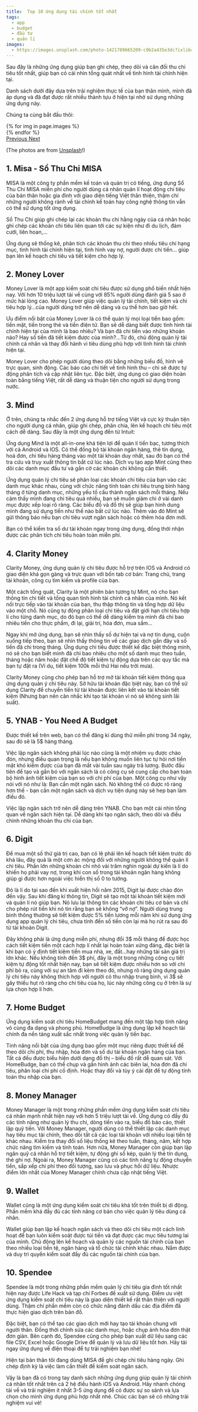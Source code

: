 ```yaml
---
title:  Top 10 ứng dụng tài chính tốt nhất
tags:
  - app
  - budget
  - đầu tư
  - quản lí
images:
  - https://images.unsplash.com/photo-1421789665209-c9b2a435e3dc?ixlib=rb-0.3.5&ixid=eyJhcHBfaWQiOjEyMDd9&s=5b1016b885e7438c4633109d77368d4d&auto=format&fit=crop&w=1651&q=80
---
```

 
 Sau đây là những ứng dụng giúp bạn ghi chép, theo dõi và cân đối thu chi tiêu tốt nhất, giúp bạn có cái nhìn tổng quát nhất về tình hình tài chính hiện tại.

<!--more-->

Danh sách dưới đây dựa trên trải nghiệm thực tế của bạn thân mình, mình đã áp dụng và đã đạt được rất nhiều thành tựu ở hiện tại nhờ sử dụng những ứng dụng này.

Chúng ta cùng bắt đầu thôi: 

<div id="carouselExampleControls" class="carousel slide mb-4" data-ride="carousel">
    <div class="carousel-inner">
        {% for img in page.images %}
            <div class="carousel-item {% if forloop.first %}active{% endif %}">
                <img src="{{ img }}" class="d-block w-100" alt="">
            </div>
        {% endfor %}
    </div>
    <a class="carousel-control-prev" href="#carouselExampleControls" role="button" data-slide="prev">
        <span class="carousel-control-prev-icon" aria-hidden="true"></span>
        <span class="sr-only">Previous</span>
    </a>
    <a class="carousel-control-next" href="#carouselExampleControls" role="button" data-slide="next">
        <span class="carousel-control-next-icon" aria-hidden="true"></span>
        <span class="sr-only">Next</span>
    </a>
</div>

(The photos are from [Unsplash](http://www.unsplash.com)!)

## 1. Misa - Sổ Thu Chi MISA

MISA là một công ty phần mềm kế toán và quản trị có tiếng, ứng dụng Sổ Thu Chi MISA miễn phí cho người dùng cá nhân quản lí hoạt động chi tiêu của bản thân hoặc gia đình với giao diện tiếng Việt thân thiện, thậm chí những người không rành về tài chính kế toán hay công nghệ thông tin vẫn có thể sử dụng tốt ứng dụng. 

Sổ Thu Chi giúp ghi chép lại các khoản thu chi hằng ngày của cá nhân hoặc ghi chép các khoản chi tiêu liên quan tới các sự kiện như đi du lịch, đám cưới, liên hoan,… 

Ứng dụng sẽ thống kê, phân tích các khoản thu chi theo nhiều tiêu chí hạng mục, tình hình tài chính hiện tại, tình hình vay nợ, người được chi tiền… giúp bạn lên kế hoạch chi tiêu và tiết kiệm cho hợp lý.

## 2. Money Lover

Money Lover là một app kiểm soát chi tiêu được sử dụng phổ biến nhất hiện nay. Với hơn 10 triệu lượt tải về cùng với 85% người dùng đánh giá 5 sao ở mức hài lòng cao. Money Lover giúp việc quản lý tài chính, tiết kiệm và chi tiêu hợp lý…của người dùng trở nên dễ dàng và cụ thể hơn bao giờ hết.

Ưu điểm nổi bật của Money Lover là có thể quản lý mọi loại tiền bao gồm: tiền mặt, tiền trong thẻ và tiền điện tử. Bạn sẽ dễ dàng biết được tình hình tài chính hiện tại của mình là bao nhiêu? Và bạn đã chi tiền vào những khoản nào? Hay số tiền đã tiết kiệm được của mình?…Từ đó, chủ động quản lý tài chính cá nhân và thay đổi hành vi tiêu dùng phù hợp với tình hình tài chính hiện tại.

Money Lover cho phép người dùng theo dõi bằng những biểu đồ, hình vẽ trực quan, sinh động. Các báo cáo chi tiết về tình hình thu – chi sẽ được tự động phân tích và cập nhật liên tục. Đặc biệt, ứng dụng có giao diện hoàn toàn bằng tiếng Việt, rất dễ dàng và thuận tiện cho người sử dụng trong nước.

## 3. Mind

Ở trên, chúng ta nhắc đến 2 ứng dụng hỗ trợ tiếng Việt và cực kỳ thuận tiện cho người dụng cá nhân, giúp ghi chép, phân chia, lên kế hoạch chi tiêu một cách dễ dàng. Sau đây là một ứng dụng đến từ Intuit:

Ứng dụng Mind là một all-in-one khá tiện lợi để quản lí tiền bạc, tương thích với cả Android và IOS. Có thể đồng bộ tài khoản ngân hàng, thẻ tín dụng, hoá đơn, chi tiêu hàng tháng vào một tài khoản duy nhất, sau đó bạn có thể tra cứu và truy xuất thông tin bắt cứ lúc nào. Dịch vụ tạo app Mint cũng theo dõi các danh mục đầu tư và gắn cờ các khoản chi không cần thiết.

Ứng dụng quản lý chi tiêu sẽ phân loại các khoản chi tiêu của bạn vào các danh mục khác nhau, cùng với chức năng tính toán chi tiêu trung bình hàng tháng ở từng danh mục, những yếu tố cấu thành ngân sách mỗi tháng. Nếu cảm thấy mình đang chi tiêu quá nhiều, bạn sẽ muốn giảm chi ở vài danh mục được xếp loại rõ ràng. Các biểu đồ và đồ thị sẽ giúp bạn hình dung mình đang sử dụng tiền như thế nào bất cứ lúc nào. Thêm vào đó Mint sẽ gửi thông báo nếu bạn chi tiêu vượt ngân sách hoặc có thêm hóa đơn mới.

Bạn có thể kiểm tra số dư tài khoản ngay trong ứng dụng, đồng thời nhận được các phân tích chi tiêu hoàn toàn miễn phí.

## 4. Clarity Money

Clarity Money, ứng dụng quản lý chi tiêu được hỗ trợ trên IOS và Android có giao diện khá gọn gàng và trực quan với bốn tab cơ bản: Trang chủ, trang tài khoản, công cụ tìm kiếm và profile của bạn.

Một cách tổng quát, Clarity là một phiên bản tương tự Mint, nó cho bạn thông tin chi tiết và tổng quan tình hình tài chính cá nhân của mình. Nó kết nối trực tiếp vào tài khoản của bạn, thu thập thông tin và tổng hợp dữ liệu vào một chỗ. Nó cũng tự động phân loại chi tiêu và đặt giới hạn chi tiêu hợp lí cho từng danh mục, do đó bạn có thể dễ dàng kiểm tra mình đã chi bao nhiêu tiền cho thực phẩm, đi lại, giải trí, hóa đơn, mua sắm…

Ngay khi mở ứng dụng, bạn sẽ nhìn thấy số dư hiện tại và nợ tín dụng, cuộn xuống tiếp theo, bạn sẽ nhìn thấy thông tin về các giao dịch gần đây và số tiền đã chi trong tháng. Ứng dụng chi tiêu được thiết kế đặc biệt thông minh, nó sẽ cho bạn biết mình đã chi bao nhiêu cho một số danh mục theo tuần, tháng hoặc năm hoặc đặt chế độ tiết kiệm tự động dựa trên các quy tắc mà bạn tự đặt ra (Ví dụ, tiết kiệm 100k mỗi thứ Hai nếu trời mưa).

Clarity Money cũng cho phép bạn hỗ trợ mở tài khoản tiết kiệm thông qua ứng dụng quản ý chi tiêu này. Sở hữu tài khoản đặc biệt này, bạn có thể sử dụng Clarity để chuyển tiền từ tài khoản được liên kết vào tài khoản tiết kiệm (Nhưng bạn nên cân nhắc khi tạo tài khoản vì nó sẽ không sinh lãi suất).

## 5. YNAB - You Need A Budget

Được thiết kế trên web, bạn có thể đăng kí dùng thử miễn phí trong 34 ngày, sau đó sẽ là 5$ hàng tháng.

Việc lập ngân sách không phải lúc nào cũng là một nhiệm vụ được chào đón, nhưng điều quan trọng là nếu bạn không muốn liên tục tự hỏi nơi tiền mặt khó kiếm được của bạn đã mất vài tuần sau ngày trả lương. Bước đầu tiên để tạo và gắn bó với ngân sách là có công cụ sẽ cung cấp cho bạn toàn bộ hình ảnh tiết kiệm của bạn so với chi phí của bạn. Một công cụ như vậy nói với nó như là: Bạn cần một ngân sách. Nó không thể có được rõ ràng hơn thế - bạn cần một ngân sách và dịch vụ tiện dụng này sẽ hep bạn làm điều đó.

Việc lập ngân sách trở nên dễ dàng trên YNAB. Cho bạn một cái nhìn tổng quan về ngân sách hiện tại. Dễ dàng khi tạo ngân sách, theo dõi và điều chỉnh những khoản thu chi của bạn.

## 6. Digit

Để mua một số thứ giá trị cao, bạn có lẽ phải lên kế hoạch tiết kiệm trước đó khá lâu, đây quả là một cơn ác mộng đối với những người không thể quản lí chi tiêu. Phần lớn những khoản chi nhỏ vài trăm nghìn ngoài dự kiến là lí do khiến họ phải vay nợ, trong khi con số trong tài khoản ngân hàng không giúp gì được hơn ngoài việc hiển thị số 0 to tướng.

Đó là lí do tại sao đến khi xuất hiện hồi năm 2015, Digit lại được chào đón đến vậy. Sau khi đăng kí thông tin, Digit sẽ tạo một tài khoản tiết kiệm mới và quản lí nó giúp bạn. Nó lưu lại thông tin các khoản chi tiêu cơ bản và chỉ cho phép rút tiền khi nó tin rằng bạn sẽ không “vỡ nợ”. Người dùng trung bình thông thường sẽ tiết kiệm được 5% tiền lương mỗi năm khi sử dụng ứng dụng app quản lý chi tiêu, chưa tính đến số tiền còn lại mà họ rút ra sau đó từ tài khoản Digit.

Đây không phải là ứng dụng miễn phí, nhưng đổi 3$ mỗi tháng để được học cách tiết kiệm tiền một cách hợp lí nhất lại hoàn toàn xứng đáng, đặc biệt là khi bạn có ý định tiết kiệm tiền mua nhà, xe, đất…hay những tài sản giá trị lớn khác. Nếu không tính đến 3$ phí, đây là một trong những công cụ tiết kiệm tự động tốt nhất hiện nay, bạn sẽ tiết kiệm được nhiều hơn so với chi phí bỏ ra, cùng với sự an tâm đi kèm theo đó, nhưng rõ ràng ứng dụng quản lý chi tiêu này không thích hợp với người có thu nhập trung bình, vì 3$ sẽ gây thiếu hụt rõ ràng cho chi tiêu của họ, lúc này những công cụ ở trên là sự lựa chọn hợp lí hơn.

## 7. Home Budget

Ứng dụng kiểm soát chi tiêu HomeBudget mang đến một tập hợp tính năng vô cùng đa dạng và phong phú. HomeBudge là ứng dụng lập kế hoạch tài chính đa nền tảng xuất sắc nhất trong việc quản lý tiền bạc.

Tính năng nổi bật của ứng dụng bao gồm một mục riêng được thiết kế để theo dõi chi phí, thu nhập, hóa đơn và số dư tài khoản ngân hàng của bạn. Tất cả đều được biểu hiện dưới dạng đồ thị – biểu đồ rất dễ quan sát.
Với HomeBudge, bạn có thể chụp và gắn hình ảnh các biên lai, hóa đơn đã chi tiêu, phân loại chi phí cố định. Hoặc thay đổi và tùy ý cài đặt để tự động tính toán thu nhập của bạn.

## 8. Money Manager

Money Manager là một trong những phần mềm ứng dụng kiểm soát chi tiêu cá nhân mạnh nhất hiện nay với hơn 5 triệu lượt tải về. Ứng dụng có đầy đủ các tính năng như quản lý thu chi, dòng tiền vào ra, biểu đồ báo cáo, thiết lập quỹ tiền.
Với Money Manager, người dùng có thể thiết lập các danh mục hay tiêu mục tài chính, theo dõi tất cả các loại tài khoản với nhiều loại tiền tệ khác nhau. Kiểm tra thay đổi số liệu thống kê theo tuần, tháng, năm, kết hợp chức năng tìm kiếm và tính toán. Hơn nữa, Money Manager còn giúp bạn lập ngân quỹ cá nhân hỗ trợ tiết kiệm, tự động ghi sổ kép, quản lý thẻ tín dụng, thẻ ghi nợ. Ngoài ra, Money Manager cũng có các tính năng tự động chuyển tiền, sắp xếp chi phí theo đối tượng, sao lưu và phục hồi dữ liệu. Nhược điểm lớn nhất của Money Manager chính chưa cập nhật tiếng Việt.

## 9. Wallet

Wallet cũng là một ứng dụng kiểm soát chi tiêu khá tốt trên thiết bị di động. Phần mềm khá đầy đủ các tính năng cơ bản cho việc quản lý tiêu dùng cá nhân.

Wallet giúp bạn lập kế hoạch ngân sách và theo dõi chi tiêu một cách linh hoạt để bạn luôn kiểm soát được túi tiền và đạt được các mục tiêu tương lai của mình. Chủ động lên kế hoạch và quản lý các nguồn tài chính của bạn theo nhiều loại tiền tệ, ngân hàng và tổ chức tài chính khác nhau. Nắm được và duy trì quyền kiểm soát đầy đủ các nguồn tài chính của bạn.

## 10. Spendee

Spendee là một trong những phần mềm quản lý chi tiêu gia đình tốt nhất hiện nay được Life Hack và tạp chí Forbes đề xuất sử dụng. Điểm ưu việt ứng dụng kiểm soát chi tiêu này là giao diện thiết kế rất thân thiện với người dùng. Thậm chí phần mềm còn có chức năng đánh dấu các địa điểm đã thực hiện giao dịch trên bản đồ.

Đặc biệt, bạn có thể tạo các giao dịch mới hay tạo tài khoản chung với người thân. Đồng thời chỉnh sửa các danh mục, hoặc chụp ảnh hóa đơn thật đơn giản. Bên cạnh đó, Spendee cũng cho phép bạn xuất dữ liệu sang các file CSV, Excel hoặc Google Drive để quản lý và lưu dữ liệu tốt hơn. Hãy tải ngay ứng dụng về điện thoại để tự trải nghiệm bạn nhé!

Hiện tại bản thân tôi đang dùng MISA để ghi chép chi tiêu hàng ngày. Ghi chép định kỳ là việc làm cần thiết để kiểm soát ngân sách.

Vậy là bạn đã có trong tay danh sách những ứng dụng giúp quản lý tài chính cá nhân tốt nhất trên cả 2 hệ điều hành iOS và Android. Hãy nhanh chóng tải về và trải nghiệm ít nhất 3-5 ứng dụng để có được sự so sánh và lựa chọn cho mình ứng dụng phù hợp nhất nhé. Chúc các bạn sẽ có những trải nghiệm vui vẻ!
